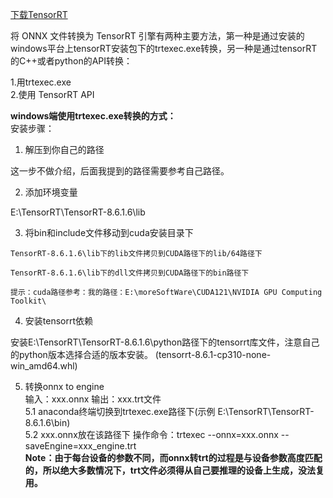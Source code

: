[下载TensorRT](https://developer.nvidia.com/nvidia-tensorrt-8x-download)  

将 ONNX 文件转换为 TensorRT 引擎有两种主要方法，第一种是通过安装的windows平台上tensorRT安装包下的trtexec.exe转换，另一种是通过tensorRT的C++或者python的API转换：  

1.用trtexec.exe  
2.使用 TensorRT API  

**windows端使用trtexec.exe转换的方式：**  
安装步骤：  

1. 解压到你自己的路径    

  这一步不做介绍，后面我提到的路径需要参考自己路径。  

2. 添加环境变量    

  E:\TensorRT\TensorRT-8.6.1.6\lib  

3. 将bin和include文件移动到cuda安装目录下  
  ```text
  TensorRT-8.6.1.6\lib下的lib文件拷贝到CUDA路径下的lib/64路径下
   
  TensorRT-8.6.1.6\lib下的dll文件拷贝到CUDA路径下的bin路径下
   
  提示：cuda路径参考：我的路径：E:\moreSoftWare\CUDA121\NVIDIA GPU Computing Toolkit\
  ```

4. 安装tensorrt依赖  

  安装E:\TensorRT\TensorRT-8.6.1.6\python路径下的tensorrt库文件，注意自己的python版本选择合适的版本安装。  (tensorrt-8.6.1-cp310-none-win_amd64.whl)

5. 转换onnx to engine  
输入：xxx.onnx   输出：xxx.trt文件  
5.1 anaconda终端切换到trtexec.exe路径下(示例 E:\TensorRT\TensorRT-8.6.1.6\bin)  
5.2 xxx.onnx放在该路径下
操作命令：trtexec --onnx=xxx.onnx --saveEngine=xxx_engine.trt  
**Note：由于每台设备的参数不同，而onnx转trt的过程是与设备参数高度匹配的，所以绝大多数情况下，trt文件必须得从自己要推理的设备上生成，没法复用。**



